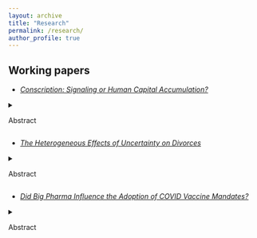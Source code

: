 ```yaml
---
layout: archive
title: "Research"
permalink: /research/
author_profile: true
---
```


## Working papers

* *[Conscription: Signaling or Human Capital Accumulation?](https://boyuanw1.github.io/files/Korean_conscription.pdf)* 

<details>
<summary>

Abstract

</summary>

One explanation for why conscription may raise wages is that conscripts accumulate valuable human capital during their service in the
military. An alternative theory posits that conscription affects labor market outcomes through the extensive margin.
The first paper examines those possible
mechanisms by estimating the impact of the duration of military service
on income, employment, and educational attainment with data from
South Korea and an IV approach. While the amount of human capital
increases with the duration of service, there is no effect on the extensive margin. Although I
find a conscription premium: a positive relationship between conscription
and income, the length of compulsory military service does not affect a
worker’s income or employment. On the contrary, I find that longer service length lowers conscripts’ chances of obtaining post-graduate degrees
suggesting a net human capital depreciation. My findings support the case that conscription primarily affects labor market outcomes through the extensive margin. \par

</details>




* *[The Heterogeneous Effects of Uncertainty on Divorces](https://boyuanw1.github.io/files/Information_and_Divorce.pdf)*

<details>
<summary>

Abstract

</summary>

Existing work shows that uncertainty created by a lack of information
about the other partner before marriage leads to more divorces.
In this paper, I use the different timing of the adoption of
anti-discrimination legislation in Japan, which bans the identification
of the Burakumins, to examine the effect of uncertainty on divorces
with a difference-in-differences approach. I show that an increase in
such uncertainty has heterogeneous effects on divorces. I find that an
increase in uncertainty increases divorces in places where the information
is less important and decreases divorces when that information is
more important.

</details>





* *[Did Big Pharma Influence the Adoption of COVID Vaccine Mandates?](https://boyuanw1.github.io/files/vax_mandate.pdf)*

<details>
<summary>

Abstract

</summary>

This paper examines whether pharmaceutical companies directly lobbied U.S. state lawmakers for their votes on COVID vaccine legislation.
I find that state legislators who received campaign contributions from
pharmaceutical companies are not likelier to vote in favor of those
companies on the vaccine mandates. Prior field experiments have shown
that campaign contributions buy access, and the U.S. pharmaceutical
industry has directly influenced key state referenda on drug pricing and
regulation reforms with its political contributions. While Democrats
have primarily voted for the vaccine mandates, it can be quite costly for
Republicans to do the same. Journalists find that the industry remained
largely in the background of the controversial vaccine mandate policies
and relied primarily on third-party organizations to advance its agenda.
The findings of this paper provide evidence for this observation.

</details>
